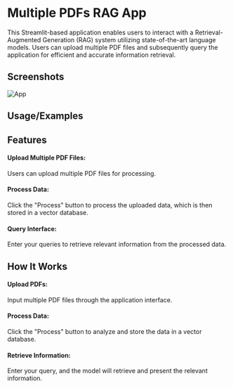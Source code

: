 
# Multiple PDFs RAG App

This Streamlit-based application enables users to interact with a Retrieval-Augmented Generation (RAG) system utilizing state-of-the-art language models. Users can upload multiple PDF files and subsequently query the application for efficient and accurate information retrieval.


## Screenshots

![App](https://via.placeholder.com/468x300?text=App+Screenshot+Here)


## Usage/Examples

## Features
#### Upload Multiple PDF Files: 
Users can upload multiple PDF files for processing.
#### Process Data:
Click the "Process" button to process the uploaded data, which is then stored in a vector database.
#### Query Interface:
Enter your queries to retrieve relevant information from the processed data.
## How It Works
#### Upload PDFs:
Input multiple PDF files through the application interface.
#### Process Data:
Click the "Process" button to analyze and store the data in a vector database.
#### Retrieve Information:
Enter your query, and the model will retrieve and present the relevant information.
```

